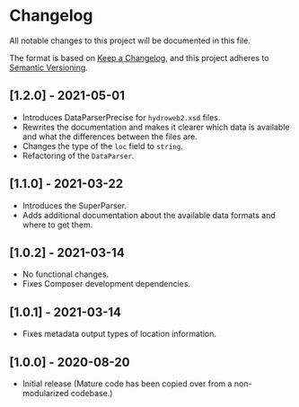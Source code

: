 # Changelog

All notable changes to this project will be documented in this file.

The format is based on [Keep a Changelog](https://keepachangelog.com/en/1.0.0/),
and this project adheres to [Semantic Versioning](https://semver.org/spec/v2.0.0.html).

## [1.2.0] - 2021-05-01

- Introduces DataParserPrecise for `hydroweb2.xsd` files.
- Rewrites the documentation and makes it clearer which data is available and what the differences between the files are.
- Changes the type of the `loc` field to `string`.
- Refactoring of the `DataParser`.

## [1.1.0] - 2021-03-22

- Introduces the SuperParser.
- Adds additional documentation about the available data formats and where to get them.

## [1.0.2] - 2021-03-14

- No functional changes.
- Fixes Composer development dependencies.

## [1.0.1] - 2021-03-14

- Fixes metadata output types of location information.

## [1.0.0] - 2020-08-20

- Initial release (Mature code has been copied over from a non-modularized codebase.)
